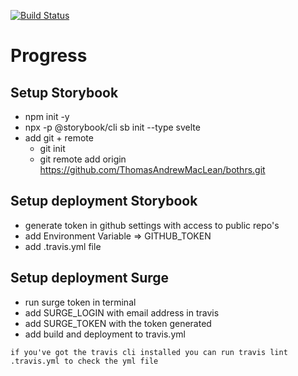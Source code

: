 [![Build Status](https://travis-ci.org/ThomasAndrewMacLean/bothrs.svg?branch=master)](https://travis-ci.org/ThomasAndrewMacLean/bothrs)

# Progress

## Setup Storybook
- npm init -y
- npx -p @storybook/cli sb init --type svelte
- add git + remote
    - git init
    - git remote add origin https://github.com/ThomasAndrewMacLean/bothrs.git

## Setup deployment Storybook
- generate token in github settings with access to public repo's
- add Environment Variable => GITHUB_TOKEN
- add .travis.yml file

## Setup deployment Surge
- run surge token in terminal 
- add SURGE_LOGIN with email address in travis
- add SURGE_TOKEN with the token generated
- add build and deployment to travis.yml

`if you've got the travis cli installed you can run travis lint .travis.yml to check the yml file`
